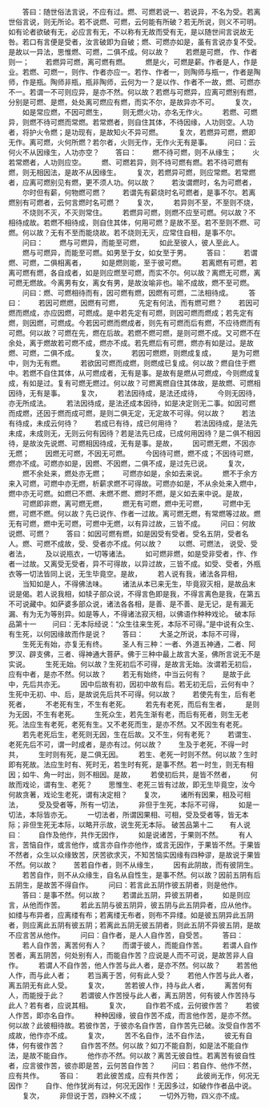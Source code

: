 <!-- { "loadSidebar": true } -->
　　答曰：随世俗法言说，不应有过。燃、可燃若说一、若说异，不名为受。若离世俗言说，则无所论。若不说燃、可燃，云何能有所破？若无所说，则义不可明。如有论者欲破有无，必应言有无，不以称有无故而受有无，是以随世间言说故无咎。若口有言便是受者，汝言破即为自破；燃、可燃亦如是，虽有言说亦复不受。是故以一异法，思惟燃、可燃，二俱不成。何以故？
　　若燃是可燃，
作、作者则一；
　　若燃异可燃，离可燃有燃。
　　燃是火，可燃是薪。作者是人，作是业。若燃、可燃一，则作、作者亦应一。若作、作者一，则陶师与瓶一，作者是陶师，作是瓶。陶师非瓶，瓶非陶师，云何为一？是以作、作者不一故，燃、可燃亦不一。若谓一不可则应异，是亦不然。何以故？若燃与可燃异，应离可燃别有燃，分别是可燃、是燃，处处离可燃应有燃，而实不尔，是故异亦不可。
　　复次，
　　如是常应燃，不因可燃生，
　　则无燃火功，亦名无作火。
　　若燃、可燃异，则燃不待可燃而常燃。若常燃者，则自住其体，不待因缘，人功则空。人功者，将护火令燃；是功现有，是故知火不异可燃。
　　复次，若燃异可燃，燃即无作。离可燃，火何所燃？若尔者，火则无作，无作火无有是事。
　　问曰：云何火不从因缘生，人功亦空？
　　答曰：
　　燃不待可燃，则不从缘生；
　　火若常燃者，人功则应空。
　　燃、可燃若异，则不待可燃有燃。若不待可燃有燃，则无相因法，是故不从因缘生。
　　复次，若燃异可燃，则应常燃。若常燃者，应离可燃别见有燃，更不须人功。何以故？
　　若汝谓燃时，名为可燃者，
　　尔时但有薪，何物燃可燃？
　　若谓先有薪烧时名可燃者，是事不尔。若离燃别有可燃者，云何言燃时名可燃？
　　复次，
　　若异则不至，不至则不烧，
　　不烧则不灭，不灭则常住。
　　若燃异可燃，则燃不应至可燃。何以故？不相待成故。若燃不相待成，则自住其体，何用可燃？是故不至。若不至则不燃、可燃。何以故？无有不至而能烧故。若不烧则无灭，应常住自相，是事不尔。
　　问曰：
　　燃与可燃异，而能至可燃，
　　如此至彼人，彼人至此人。
　　燃与可燃异，而能至可燃。如男至于女，如女至于男。
　　答曰：
　　若谓燃、可燃，二俱相离者，
　　如是燃则能，至于彼可燃。
　　若离燃有可燃，若离可燃有燃，各自成者，如是则应燃至可燃，而实不尔。何以故？离燃无可燃，离可燃无燃故。今离男有女，离女有男，是故汝喻非也。喻不成故，燃不至可燃。
　　问曰：燃、可燃相待而有，因可燃有燃，因燃有可燃，二法相待成。
　　答曰：
　　若因可燃燃，因燃有可燃，
　　先定有何法，而有燃可燃？
　　若因可燃而燃成，亦应因燃，可燃成。是中若先定有可燃，则因可燃而燃成；若先定有燃，则因燃，可燃成。今若因可燃而燃成者，则先有可燃而后有燃，不应待燃而有可燃。何以故？可燃在先，燃在后故。若燃不燃可燃，是则可燃不成。又可燃不在余处，离于燃故若可燃不成，燃亦不成。若先燃后有可燃，燃亦有如是过。是故燃、可燃，二俱不成。
　　复次，
　　若因可燃燃，则燃成复成，
　　是为可燃中，则为无有燃。
　　若欲因可燃而成燃，则燃成已复成。何以故？燃自住于燃中。若燃不自住其体，从可燃成者，无有是事。是故有是燃从可燃成，今则燃成复成，有如是过。复有可燃无燃过。何以故？可燃离燃自住其体故，是故燃、可燃相因待，无有是事。
　　复次，
　　若法因待成，是法还成待，
　　今则无因待，亦无所成法。
　　若法因待成，是法还成本因待，如是决定则无二事。如因可燃而成燃，还因于燃而成可燃，是则二俱无定，无定故不可得。何以故？
　　若法有待成，未成云何待？
　　若成已有待，成已何用待？
　　若法因待成，是法先未成，未成则无，无则云何有因待？若是法先已成，已成何用因待？是二俱不相因待，是故汝先说燃、可燃相因待成，无有是事。是故，
　　因可燃无燃，不因亦无燃；
　　因燃无可燃，不因无可燃。
　　今因待可燃，燃不成；不因待可燃，燃亦不成。可燃亦如是，因燃、不因燃，二俱不成，是过先已说。
　　复次，
　　燃不余处来，燃处亦无燃；
　　可燃亦如是，余如去来说。
　　燃不于余方来入可燃，可燃中亦无燃，析薪求燃不可得故。可燃亦如是，不从余处来入燃中，燃中亦无可燃。如燃已不燃、未燃不燃、燃时不燃，是义如去来中说。是故，
　　可燃即非燃，离可燃无燃，
　　燃无有可燃，燃中无可燃，
　　可燃中无燃，可燃不燃。何以故？先已说作、作者一过故。离可燃无燃，有常燃等过故。燃无有可燃，燃中无可燃，可燃中无燃，以有异过故，三皆不成。
　　问曰：何故说燃、可燃？
　　答曰：如因可燃有燃，如是因受有受者。受名五阴，受者名人。燃、可燃不成故，受、受者亦不成。何以故？
　　以燃、可燃法，
说受、受者法，
　　及以说瓶衣，一切等诸法。
　　如可燃非燃，如是受非受者，作、作者一过故。又离受无受者，异不可得故，以异过故，三皆不成。如受、受者，外瓶衣等一切法皆同上说，无生毕竟空。是故，
　　若人说有我，诸法各异相，
　　当知如是人，不得佛法味。
　　诸法从本已来无生，毕竟寂灭相，是故品末说是偈。若人说我相，如犊子部众说，不得言色即是我，不得言离色是我，在第五不可说藏中。如萨婆多部众说，诸法各各相，是善、是不善、是无记，是有漏无漏、有为无为等别异。如是等人，不得诸法寂灭相，以佛语作种种戏论。
破本际品第十一
　　问曰：无本际经说：“众生往来生死，本际不可得。”是中说有众生、有生死，以何因缘故而作是说？
　　答曰：
　　大圣之所说，本际不可得，
　　生死无有始，亦复无有终。
　　圣人有三种：一者、外道五神通，二者、阿罗汉、辟支佛，三者、得神通大菩萨。佛于三种中最上故言大圣，佛所言说无不是实说。
　　生死无始。何以故？生死初后不可得，是故言无始。汝谓若无初后，应有中者，是亦不然。何以故？
　　若无有始终，中当云何有？
　　是故于此中，先后共亦无。
　　因中后故有初，因初中故有后。若无初无后，云何有中？生死中无初、中、后，是故说先后共不可得。何以故？
　　若使先有生，后有老死者，
　　不老死有生，不生有老死。
　　若先有老死，而后有生者，
　　是则为无因，不生有老死。
　　生死众生，若先生渐有老，而后有死者，则生无老死。法应生有老死，老死有生。又不老死而生，是亦不然。又不因生有老死。
　　若先老死后生，老死则无因，生在后故。又不生，何有老死？
　　若谓生、老死先后不可，谓一时成者，是亦有过。何以故？
　　生及于老死，不得一时共，
　　生时则有死，是二俱无因。
　　若生、老死一时则不然。何以故？生时即有死故。法应生时有、死时无，若生时有死，是事不然。若一时生，则无有相因；如牛、角一时出，则不相因。是故，
　　若使初后共，是皆不然者，
　　何故而戏论，谓有生、老死？
　　思惟生、老死三皆有过故，即无生毕竟空，汝今何故贪著，戏论生老死，谓有决定相？
　　复次，
　　诸所有因果，相及可相法，
　　受及受者等，所有一切法，
　　非但于生死，本际不可得，
　　如是一切法，本际皆亦无。
　　一切法者，所谓因果相、可相，受及受者等，皆无本际；非但生死无本际，以略开示故，说生死无本际。
破苦品第十二
　　有人说曰：
　　自作及他作，共作无因作，
　　如是说诸苦，于果则不然。
　　有人言，苦恼自作，或言他作，或言亦自作亦他作，或言无因作，于果皆不然。于果皆不然者，众生以众缘致苦，厌苦欲求灭，不知苦恼实因缘有四种谬，是故说于果皆不然。何以故？
　　苦若自作者，则不从缘生，
　　因有此阴故，而有彼阴生。
　　若苦自作，则不从众缘生，自名从自性生，是事不然。何以故？因前五阴有后五阴生，是故苦不得自作。
　　问曰：若言此五阴作彼五阴者，则是他作。
　　答曰：是事不然。何以故？
　　若谓此五阴，异彼五阴者，
　　如是则应言，从他而作苦。
　　若此五阴与彼五阴异，彼五阴与此五阴异者，应从他作。如缕与布异者，应离缕有布；若离缕无布者，则布不异缕。如是彼五阴异此五阴者，则应离此五阴有彼五阴；若离此五阴无彼五阴者，则此五阴不异彼五阴，是故不应言苦从他作。
　　问曰：自作者，是人人自作苦，自受苦。
　　答曰：
　　若人自作苦，离苦何有人？
　　而谓于彼人，而能自作苦。
　　若谓人自作苦者，离五阴苦，何处别有人，而能自作苦？应说是人而不可说，是故苦非人自作。
　　若谓人不自作苦，他人作苦与此人者，是亦不然。何以故？
　　若苦他人作，而与此人者；
　　若当离于苦，何有此人受？
　　若他人作苦与此人者，离五阴无有此人受。
　　复次，
　　苦若彼人作，持与此人者，
　　离苦何有人，而能授于此？
　　若谓彼人作苦授与此人者，离五阴苦，何有彼人作苦持与此人？若有者，应说其相。
　　复次，
　　自作若不成，云何彼作苦？
　　若彼人作苦，即亦名自作。
　　种种因缘，彼自作苦不成，而言他作苦，是亦不然。何以故？此彼相待故。若彼作苦，于彼亦名自作苦，自作苦先已破。汝受自作苦不成故，他作亦不成。
　　复次，
　　苦不名自作，法不自作法，
　　彼无有自体，何有彼作苦？
　　自作苦不然。何以故？如刀不能自割，如是法不能自作法，是故不能自作。
　　他作亦不然。何以故？离苦无彼自性。若离苦有彼自性者，应言彼作苦，彼亦即是苦，云何苦自作苦？
　　问曰：若自作、他作不然，应有共作。
　　答曰：
　　若此彼苦成，应有共作苦；
　　此彼尚无作，何况无因作？
　　自作、他作犹尚有过，何况无因作！无因多过，如破作作者品中说。
　　复次，
　　非但说于苦，四种义不成；
　　一切外万物，四义亦不成。
